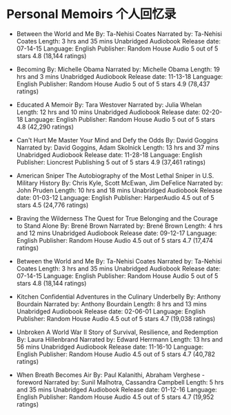 # Personal Memoirs 个人回忆录

- Between the World and Me
By: Ta-Nehisi Coates
Narrated by: Ta-Nehisi Coates
Length: 3 hrs and 35 mins
Unabridged Audiobook
Release date: 07-14-15
Language: English
Publisher: Random House Audio
     5 out of 5 stars 4.8 (18,144 ratings)

- Becoming
By: Michelle Obama
Narrated by: Michelle Obama
Length: 19 hrs and 3 mins
Unabridged Audiobook
Release date: 11-13-18
Language: English
Publisher: Random House Audio
     5 out of 5 stars 4.9 (78,437 ratings)

- Educated
A Memoir
By: Tara Westover
Narrated by: Julia Whelan
Length: 12 hrs and 10 mins
Unabridged Audiobook
Release date: 02-20-18
Language: English
Publisher: Random House Audio
     5 out of 5 stars 4.8 (42,290 ratings)

- Can't Hurt Me
Master Your Mind and Defy the Odds
By: David Goggins
Narrated by: David Goggins, Adam Skolnick
Length: 13 hrs and 37 mins
Unabridged Audiobook
Release date: 11-28-18
Language: English
Publisher: Lioncrest Publishing
     5 out of 5 stars 4.9 (37,461 ratings)

- American Sniper
The Autobiography of the Most Lethal Sniper in U.S. Military History
By: Chris Kyle, Scott McEwan, Jim DeFelice
Narrated by: John Pruden
Length: 10 hrs and 18 mins
Unabridged Audiobook
Release date: 01-03-12
Language: English
Publisher: HarperAudio
     4.5 out of 5 stars 4.5 (24,776 ratings)

- Braving the Wilderness
The Quest for True Belonging and the Courage to Stand Alone
By: Brené Brown
Narrated by: Brené Brown
Length: 4 hrs and 12 mins
Unabridged Audiobook
Release date: 09-12-17
Language: English
Publisher: Random House Audio
     4.5 out of 5 stars 4.7 (17,474 ratings)

- Between the World and Me
By: Ta-Nehisi Coates
Narrated by: Ta-Nehisi Coates
Length: 3 hrs and 35 mins
Unabridged Audiobook
Release date: 07-14-15
Language: English
Publisher: Random House Audio
     5 out of 5 stars 4.8 (18,144 ratings)


- Kitchen Confidential
Adventures in the Culinary Underbelly
By: Anthony Bourdain
Narrated by: Anthony Bourdain
Length: 8 hrs and 13 mins
Unabridged Audiobook
Release date: 02-06-01
Language: English
Publisher: Random House Audio
     4.5 out of 5 stars 4.7 (19,038 ratings)

- Unbroken
A World War II Story of Survival, Resilience, and Redemption
By: Laura Hillenbrand
Narrated by: Edward Herrmann
Length: 13 hrs and 56 mins
Unabridged Audiobook
Release date: 11-16-10
Language: English
Publisher: Random House Audio
     4.5 out of 5 stars 4.7 (40,782 ratings)

- When Breath Becomes Air
By: Paul Kalanithi, Abraham Verghese - foreword
Narrated by: Sunil Malhotra, Cassandra Campbell
Length: 5 hrs and 35 mins
Unabridged Audiobook
Release date: 01-12-16
Language: English
Publisher: Random House Audio
     4.5 out of 5 stars 4.7 (19,952 ratings)